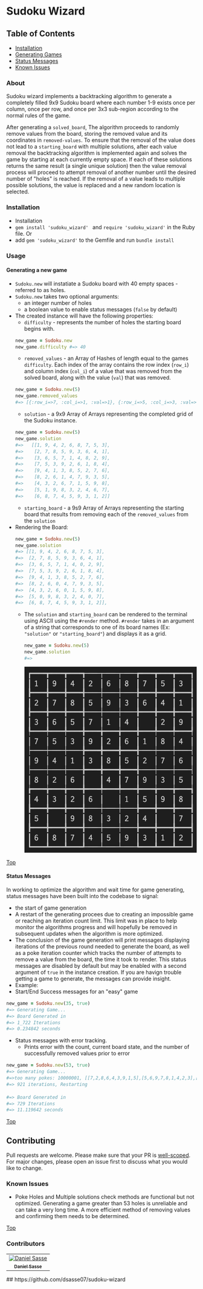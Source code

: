 # Sudoku Wizard
## Table of Contents <a id="top"></a>
* [Installation](#installation)
* [Generating Games](#generating-game)
* [Status Messages](#status-messages)
* [Known Issues](#known-issues)

### About
Sudoku wizard implements a backtracking algorithm to generate a completely filled 9x9 Sudoku board where each number 1-9 exists once per column, once per row, and once per 3x3 sub-region according to the normal rules of the game.

After generating a `solved_board`, The algorithm proceeds to randomly remove values from the board, storing the removed value and its coordinates in `removed-values`. To ensure that the removal of the value does not lead to a `starting_board` with multiple solutions, after each value removal the backtracking algorithm is implemented again and solves the game by starting at each currently empty space. If each of these solutions returns the same result (a single unique solution) then the value removal process will proceed to attempt removal of another number until the desired number of "holes" is reached. If the removal of a value leads to multiple possible solutions, the value is replaced and a new random location is selected.

### Installation <a id="installation"></a>

* Installation
 * `gem install 'sudoku_wizard' ` and `require 'sudoku_wizard'` in the Ruby file.
 Or 
 * add `gem 'sudoku_wizard'` to the Gemfile and run `bundle install`

### Usage

#### Generating a new game <a id="generating-game"></a>
 * `Sudoku.new` will instatiate a Sudoku board with 40 empty spaces - referred to as holes.
  * `Sudoku.new` takes two optional arguments: 
    * an integer number of holes
    * a boolean value to enable status messages (`false` by default)
  * The created instance will have the following properties:
    * `difficulty` - represents the number of holes the starting board begins with.
    ```rb
    new_game = Sudoku.new
    new_game.difficulty #=> 40
    ```
    * `removed_values` - an Array of Hashes of length equal to the games `difficulty`. Each index of the array contains the row index (`row_i`) and column index (`col_i`) of a value that was removed from the solved board, along with the value (`val`) that was removed.
    ```rb
    new_game = Sudoku.new(5)
    new_game.removed_values
    #=> [{:row_i=>7, :col_i=>1, :val=>1}, {:row_i=>5, :col_i=>3, :val=>1}, {:row_i=>7, :col_i=>7, :val=>6}, {:row_i=>6, :col_i=>4, :val=>7}, {:row_i=>2, :col_i=>6, :val=>8}]
    ```
    * `solution` - a 9x9 Array of Arrays representing the completed grid of the Sudoku instance.
    ```rb
    new_game = Sudoku.new(5)
    new_game.solution
    #=>   [[1, 9, 4, 2, 6, 8, 7, 5, 3],
    #=>    [2, 7, 8, 5, 9, 3, 6, 4, 1],
    #=>    [3, 6, 5, 7, 1, 4, 8, 2, 9],
    #=>    [7, 5, 3, 9, 2, 6, 1, 8, 4],
    #=>    [9, 4, 1, 3, 8, 5, 2, 7, 6],
    #=>    [8, 2, 6, 1, 4, 7, 9, 3, 5],
    #=>    [4, 3, 2, 6, 7, 1, 5, 9, 8],
    #=>    [5, 1, 9, 8, 3, 2, 4, 6, 7],
    #=>    [6, 8, 7, 4, 5, 9, 3, 1, 2]]
    ```    
    * `starting_board` - a 9s9 Array of Arrays representing the starting board that results from removing each of the `removed_values` from the `solution`
* Rendering the Board:
    ```rb
    new_game = Sudoku.new(5)
    new_game.solution
    #=> [[1, 9, 4, 2, 6, 8, 7, 5, 3],
    #=>  [2, 7, 8, 5, 9, 3, 6, 4, 1],
    #=>  [3, 6, 5, 7, 1, 4, 0, 2, 9],
    #=>  [7, 5, 3, 9, 2, 6, 1, 8, 4],
    #=>  [9, 4, 1, 3, 8, 5, 2, 7, 6],
    #=>  [8, 2, 6, 0, 4, 7, 9, 3, 5],
    #=>  [4, 3, 2, 6, 0, 1, 5, 9, 8],
    #=>  [5, 0, 9, 8, 3, 2, 4, 0, 7],
    #=>  [6, 8, 7, 4, 5, 9, 3, 1, 2]],
    ```   
  * The `solution` and `starting_board` can be rendered to the terminal using ASCII using the `#render` method. `#render` takes in an argument of a string that corresponds to one of its board names (Ex: `"solution"` or `"starting_board"`) and displays it as a grid.
    ```rb
    new_game = Sudoku.new(5)
    new_game.solution
    #=>
    ```   
    ![Rendered Sudoku](./RenderedSudoku.png)

[Top](#top)

#### Status Messages <a id="status-messages"></a>

In working to optimize the algorithm and wait time for game generating, status messages have been built into the codebase to signal:
 * the start of game generation
 * A restart of the generating procees due to creating an impossible game or reaching an iteration count limit. This limit was in place to help monitor the algorithms progress and will hopefully be removed in subsequent updates when the algorithm is more optimized.
 * The conclusion of the game generation will print messages displaying iterations of the previous round needed to generate the board, as well as a poke iteration counter which tracks the number of attempts to remove a value from the board, the time it took to render.
This status messages are disabled by default but may be enabled with a second argument of `true` in the instance creation. If you are havign trouble getting a game to generate, the messages can provide insight.
 * Example:
  * Start/End Success messages for an "easy" game
  ```rb
  new_game = Sudoku.new(35, true)
  #=> Generating Game...
  #=> Board Generated in
  #=> 1_722 Iterations
  #=> 0.234842 seconds
  ```
  * Status messages with error tracking. 
    * Prints error with the count, current board state, and the number of successfully removed values prior to error
  ```rb
  new_game = Sudoku.new(53, true)
  #=> Generating Game...
  #=>too many pokes: 10000001, [[7,2,8,6,4,3,9,1,5],[5,6,9,7,8,1,4,2,3],[4,3,1,2,9,5,8,6,7],[3,7,2,1,5,9,6,0,0],[1,4,0,8,0,0,0,0,9],[8,0,6,0,2,0,0,4,0],[2,0,0,0,0,4,0,9,6],[9,0,4,5,3,0,0,7,0],[0,5,0,0,1,0,0,0,2]] removed: 52
  #=> 921 iterations, Restarting
  
  #=> Board Generated in
  #=> 729 Iterations
  #=> 11.119642 seconds
  ```

[Top](#top)


## Contributing
Pull requests are welcome. Please make sure that your PR is <a href="https://www.netlify.com/blog/2020/03/31/how-to-scope-down-prs/">well-scoped</a>. For major changes, please open an issue first to discuss what you would like to change.

### Known Issues <a id="known-issues"></a>

* Poke Holes and Multiple solutions check methods are functional but not optimized. Generating a game greater than 53 holes is unreliable and can take a very long time. A more efficient method of removing values and confirming them needs to be determined.

[Top](#top)

### Contributors
<table>
  <tr>
    <td align="center"><a href="https://github.com/dsasse07"><img src="https://avatars1.githubusercontent.com/u/72173601?s=400&u=57e4654c70d63d16bc5b84e2878d97f770672715&v=4" width="200px;" alt="Daniel Sasse"/><br /><sub><b>Daniel Sasse</b></sub></a><br />
  </tr>
</table>
## https://github.com/dsasse07/sudoku-wizard